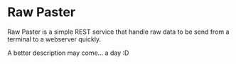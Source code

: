# Raw Paster

Raw Paster is a simple REST service that handle raw data to be send from a terminal
to a webserver quickly.

A better description may come... a day :D
